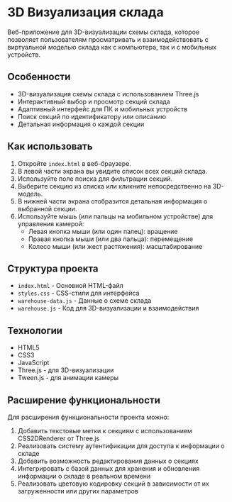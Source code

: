 # 3D Визуализация склада

Веб-приложение для 3D-визуализации схемы склада, которое позволяет пользователям просматривать и взаимодействовать с виртуальной моделью склада как с компьютера, так и с мобильных устройств.

## Особенности

- 3D-визуализация схемы склада с использованием Three.js
- Интерактивный выбор и просмотр секций склада
- Адаптивный интерфейс для ПК и мобильных устройств
- Поиск секций по идентификатору или описанию
- Детальная информация о каждой секции

## Как использовать

1. Откройте `index.html` в веб-браузере.
2. В левой части экрана вы увидите список всех секций склада.
3. Используйте поле поиска для фильтрации секций.
4. Выберите секцию из списка или кликните непосредственно на 3D-модель.
5. В нижней части экрана отобразится детальная информация о выбранной секции.
6. Используйте мышь (или пальцы на мобильном устройстве) для управления камерой:
   - Левая кнопка мыши (или один палец): вращение
   - Правая кнопка мыши (или два пальца): перемещение
   - Колесо мыши (или жест растяжения): масштабирование

## Структура проекта

- `index.html` - Основной HTML-файл
- `styles.css` - CSS-стили для интерфейса
- `warehouse-data.js` - Данные о схеме склада
- `warehouse.js` - Код для 3D-визуализации и взаимодействия

## Технологии

- HTML5
- CSS3
- JavaScript
- Three.js - для 3D-визуализации
- Tween.js - для анимации камеры

## Расширение функциональности

Для расширения функциональности проекта можно:

1. Добавить текстовые метки к секциям с использованием CSS2DRenderer от Three.js
2. Реализовать систему аутентификации для доступа к информации о складе
3. Добавить возможность редактирования данных о секциях
4. Интегрировать с базой данных для хранения и обновления информации о складе в реальном времени
5. Реализовать цветовую кодировку секций в зависимости от их загруженности или других параметров 